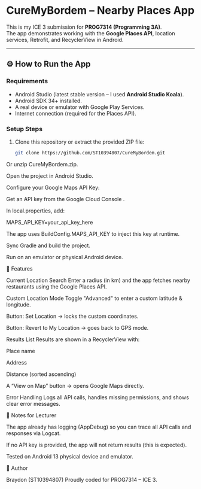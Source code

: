 # CureMyBordem – Nearby Places App

This is my ICE 3 submission for **PROG7314 (Programming 3A)**.  
The app demonstrates working with the **Google Places API**, location services, Retrofit, and RecyclerView in Android.  

---

## ⚙️ How to Run the App

### Requirements
- Android Studio (latest stable version – I used **Android Studio Koala**).
- Android SDK 34+ installed.
- A real device or emulator with Google Play Services.
- Internet connection (required for the Places API).

### Setup Steps
1. Clone this repository or extract the provided ZIP file:
   ```bash
   git clone https://github.com/ST10394807/CureMyBordem.git
Or unzip CureMyBordem.zip.

Open the project in Android Studio.

Configure your Google Maps API Key:

Get an API key from the Google Cloud Console
.

In local.properties, add:

MAPS_API_KEY=your_api_key_here


The app uses BuildConfig.MAPS_API_KEY to inject this key at runtime.

Sync Gradle and build the project.

Run on an emulator or physical Android device.

📱 Features

Current Location Search
Enter a radius (in km) and the app fetches nearby restaurants using the Google Places API.

Custom Location Mode
Toggle "Advanced" to enter a custom latitude & longitude.

Button: Set Location → locks the custom coordinates.

Button: Revert to My Location → goes back to GPS mode.

Results List
Results are shown in a RecyclerView with:

Place name

Address

Distance (sorted ascending)

A “View on Map” button → opens Google Maps directly.

Error Handling
Logs all API calls, handles missing permissions, and shows clear error messages.

🧪 Notes for Lecturer

The app already has logging (AppDebug) so you can trace all API calls and responses via Logcat.

If no API key is provided, the app will not return results (this is expected).

Tested on Android 13 physical device and emulator.

🙋 Author

Braydon (ST10394807)
Proudly coded for PROG7314 – ICE 3.
